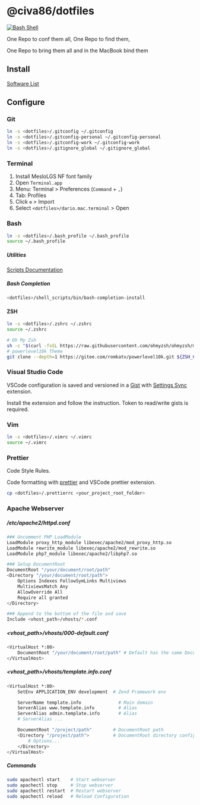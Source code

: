 # @civa86/dotfiles

[![Bash Shell](https://badges.frapsoft.com/bash/v1/bash.png?v=103)](https://github.com/ellerbrock/open-source-badges/)

One Repo to conf them all, One Repo to find them,

One Repo to bring them all and in the MacBook bind them

## Install

[Software List](./INSTALLME.md)

## Configure

### Git

```bash
ln -s <dotfiles>/.gitconfig ~/.gitconfig
ln -s <dotfiles>/.gitconfig-personal ~/.gitconfig-personal
ln -s <dotfiles>/.gitconfig-work ~/.gitconfig-work
ln -s <dotfiles>/.gitignore_global ~/.gitignore_global
```

### Terminal

1. Install MesloLGS NF font family
2. Open `Terminal.app`
3. Menu: Terminal > Preferences (`Command` + `,`)
4. Tab: Profiles
5. Click `⚙` > Import
6. Select `<dotfiles>/dario.mac.terminal` > Open

### Bash

```bash
ln -s <dotfiles>/.bash_profile ~/.bash_profile
source ~/.bash_profile
```

##### Utilities

[Scripts Documentation](./SCRIPTS.md)

##### Bash Completion

```bash
<dotfiles>/shell_scripts/bin/bash-completion-install
```

#### ZSH

```bash
ln -s <dotfiles>/.zshrc ~/.zshrc
source ~/.zshrc

# Oh My Zsh
sh -c "$(curl -fsSL https://raw.githubusercontent.com/ohmyzsh/ohmyzsh/master/tools/install.sh)"
# powerlevel10k Theme
git clone --depth=1 https://gitee.com/romkatv/powerlevel10k.git ${ZSH_CUSTOM:-~/.oh-my-zsh/custom}/themes/powerlevel10k
```

### Visual Studio Code

VSCode configuration is saved and versioned in a [Gist](https://gist.github.com/civa86/af53375e96402af0761d967643d8fb6e)
with [Settings Sync](https://marketplace.visualstudio.com/items?itemName=Shan.code-settings-sync) extension.

Install the extension and follow the instruction. Token to read/write gists is required.

### Vim

```bash
ln -s <dotfiles>/.vimrc ~/.vimrc
source ~/.vimrc
```

### Prettier

Code Style Rules.

Code formatting with [prettier](https://prettier.io/) and VSCode prettier extension.

```bash
cp <dotfiles>/.prettierrc <your_project_root_folder>
```

### Apache Webserver

##### /etc/apache2/httpd.conf

```bash
### Uncomment PHP LoadModule
LoadModule proxy_http_module libexec/apache2/mod_proxy_http.so
LoadModule rewrite_module libexec/apache2/mod_rewrite.so
LoadModule php7_module libexec/apache2/libphp7.so

### Setup DocumentRoot
DocumentRoot "/your/document/root/path"
<Directory "/your/document/root/path">
    Options Indexes FollowSymLinks Multiviews
    MultiviewsMatch Any
    AllowOverride All
    Require all granted
</Directory>

### Append to the bottom of the file and save
Include <vhost_path>/vhosts/*.conf
```

##### <vhost_path>/vhosts/000-default.conf

```bash
<VirtualHost *:80>
	DocumentRoot "/your/document/root/path" # Default has the same DocumentRoot of httpd.conf
</VirtualHost>
```

##### <vhost_path>/vhosts/template.info.conf

```bash
<VirtualHost *:80>
    SetEnv APPLICATION_ENV development  # Zend Framework env

    ServerName template.info              # Main domain
    ServerAlias www.template.info         # Alias
    ServerAlias admin.template.info       # Alias
    # ServerAlias ...

    DocumentRoot "/project/path"        # DocumentRoot path
    <Directory "/project/path">         # DocumentRoot directory configuration
        # Options...
    </Directory>
</VirtualHost>
```

##### Commands

```bash
sudo apachectl start    # Start webserver
sudo apachectl stop     # Stop webserver
sudo apachectl restart  # Restart webserver
sudo apachectl reload   # Reload Configuration
```
